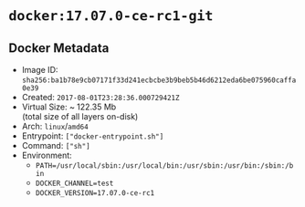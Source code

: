 # `docker:17.07.0-ce-rc1-git`

## Docker Metadata

- Image ID: `sha256:ba1b78e9cb07171f33d241ecbcbe3b9beb5b46d6212eda6be075960caffa0e39`
- Created: `2017-08-01T23:28:36.000729421Z`
- Virtual Size: ~ 122.35 Mb  
  (total size of all layers on-disk)
- Arch: `linux`/`amd64`
- Entrypoint: `["docker-entrypoint.sh"]`
- Command: `["sh"]`
- Environment:
  - `PATH=/usr/local/sbin:/usr/local/bin:/usr/sbin:/usr/bin:/sbin:/bin`
  - `DOCKER_CHANNEL=test`
  - `DOCKER_VERSION=17.07.0-ce-rc1`
